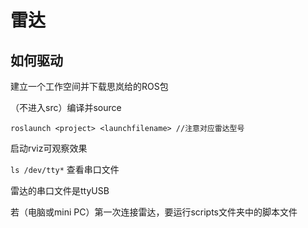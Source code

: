 # 雷达

## 如何驱动

建立一个工作空间并下载思岚给的ROS包

（不进入src）编译并source

`roslaunch <project> <launchfilename> //注意对应雷达型号`

启动rviz可观察效果

`ls /dev/tty*` 查看串口文件

雷达的串口文件是ttyUSB

若（电脑或mini PC）第一次连接雷达，要运行scripts文件夹中的脚本文件